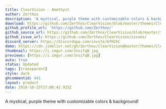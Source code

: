 ```yaml
---
title: ClearVision - Amethyst
author: Zerthox
description: 'A mystical, purple theme with customizable colors & background!'
download: https://github.com/Zerthox/ClearVision/blob/master/themes/ClearVision_Amethyst.theme.css
github_profile_url: 'https://github.com/Zerthox/'
github_source_url: https://github.com/Zerthox/ClearVision/blob/master/themes/ClearVision_Amethyst.theme.css
github_issue_url: https://github.com/Zerthox/ClearVision/issues/
discord_server: https://discordapp.com/invite/bfH2kC
demo: https://cdn.jsdelivr.net/gh/Zerthox/ClearVision@master/themes/ClearVision_Amethyst.theme.css
thumbnail: https://i.imgur.com/1nsifqB.jpg
previews: [https://i.imgur.com/1nsifqB.jpg]
auto: true
status: Updated
tags: [transparent]
style: dark
ghcommentid: 441
layout: product
date: 2018-10-25T17:08:42.925Z
---
```

A mystical, purple theme with customizable colors & background!